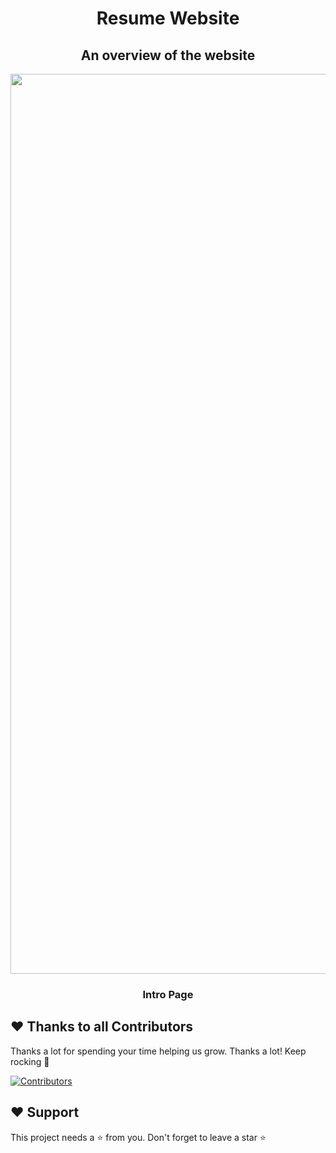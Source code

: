 

<h1 align="center">Resume Website</h1>

<h2 align="center">An overview of the website</h2>




<p align="center"> 


<img width="1440" alt="Screenshot 2022-09-16 at 11 13 09 AM" src="https://user-images.githubusercontent.com/86067292/190565253-4546f273-e5cc-43ec-8a99-226738289662.png">



</p>


<h3 align="center">Intro Page </h3>

</p>





##  ❤️ Thanks to all Contributors

Thanks a lot for spending your time helping us grow. Thanks a lot! Keep rocking 🍻
<p> 
 
[![Contributors](https://contrib.rocks/image?repo=devanshu0605/resume)](https://github.com/Finadel1/Finadel_Website)
 
</p>


## ❤️ Support

This project needs a ⭐️ from you. Don't forget to leave a star ⭐️


